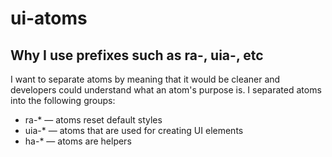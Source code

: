 # ui-atoms

## Why I use prefixes such as ra-, uia-, etc
I want to separate atoms by meaning that it would be cleaner and developers could understand what an atom's purpose is. I separated atoms into the following groups:
* ra-* — atoms reset default styles
* uia-* — atoms that are used for creating UI elements
* ha-* — atoms are helpers

